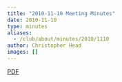 ```yaml
---
title: "2010-11-10 Meeting Minutes"
date: 2010-11-10
type: minutes
aliases:
  - /club/about/minutes/2010/1110
author: Christopher Head
images: []
---
```


[PDF](/files/minutes-2010-11-10.pdf)
